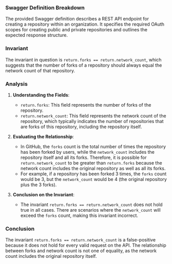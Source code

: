### Swagger Definition Breakdown
The provided Swagger definition describes a REST API endpoint for creating a repository within an organization. It specifies the required OAuth scopes for creating public and private repositories and outlines the expected response structure.

### Invariant
The invariant in question is `return.forks == return.network_count`, which suggests that the number of forks of a repository should always equal the network count of that repository.

### Analysis
1. **Understanding the Fields**:
   - `return.forks`: This field represents the number of forks of the repository.
   - `return.network_count`: This field represents the network count of the repository, which typically indicates the number of repositories that are forks of this repository, including the repository itself.

2. **Evaluating the Relationship**:
   - In GitHub, the `forks` count is the total number of times the repository has been forked by users, while the `network_count` includes the repository itself and all its forks. Therefore, it is possible for `return.network_count` to be greater than `return.forks` because the network count includes the original repository as well as all its forks.
   - For example, if a repository has been forked 3 times, the `forks` count would be 3, but the `network_count` would be 4 (the original repository plus the 3 forks).

3. **Conclusion on the Invariant**:
   - The invariant `return.forks == return.network_count` does not hold true in all cases. There are scenarios where the `network_count` will exceed the `forks` count, making this invariant incorrect.

### Conclusion
The invariant `return.forks == return.network_count` is a false-positive because it does not hold for every valid request on the API. The relationship between forks and network count is not one of equality, as the network count includes the original repository itself.
